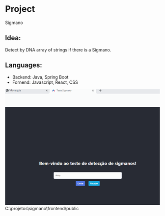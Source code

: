 # Project
Sigmano

## Idea:
Detect by DNA array of strings if there is a Sigmano.

## Languages:
 - Backend: Java, Spring Boot
 - Fornend: Javascript, React, CSS
  

  
![Alt text](/frontend/public/sigmano.gif?raw=true "Sample test")
C:\projetos\sigmano\frontend\public
